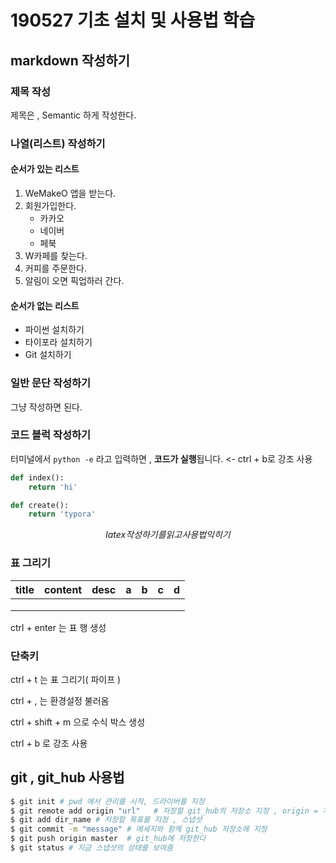 # 190527 기초 설치 및 사용법 학습

## markdown 작성하기

### 제목 작성

제목은 , Semantic 하게 작성한다.

### 나열(리스트) 작성하기

#### 순서가 있는 리스트

1. WeMakeO 앱을 받는다.
2. 회원가입한다.
   - 카카오
   - 네이버
   - 페북
3. W카페를 찾는다.
4. 커피를 주문한다.
5. 알림이 오면 픽업하러 간다.

#### 순서가 없는 리스트

- 파이썬 설치하기
- 타이포라 설치하기
- Git 설치하기

### 일반 문단 작성하기

그냥 작성하면 된다.

### 코드 블럭 작성하기

터미널에서 `python -e` 라고 입력하면 , **코드가 실행**됩니다. <- ctrl + b로 강조 사용    

```python
def index():
    return 'hi'

def create():
    return 'typora'
```

$$
latex 작성하기를 읽고 사용법 익히기
$$



### 표 그리기

| title | content | desc | a    | b    | c    | d    |
| ----- | ------- | ---- | ---- | ---- | ---- | ---- |
|       |         |      |      |      |      |      |
|       |         |      |      |      |      |      |
|       |         |      |      |      |      |      |

ctrl + enter 는 표 행 생성

### 단축키

ctrl + t 는 표 그리기( 파이프 )

ctrl + , 는 환경설정 불러옴

ctrl + shift + m 으로 수식 박스 생성

ctrl + b 로 강조 사용

## git , git_hub 사용법

```sh
$ git init # pwd 에서 관리를 시작, 드라이버를 지정
$ git remote add origin "url"   # 저장할 git_hub의 저장소 지정 , origin = 저장소이름
$ git add dir_name # 저장할 목표물 지정 , 스냅샷
$ git commit -m "message" # 메세지와 함께 git_hub 저장소에 지정
$ git push origin master  # git_hub에 저장한다 
$ git status # 지금 스냅샷의 상태를 보여줌
```

